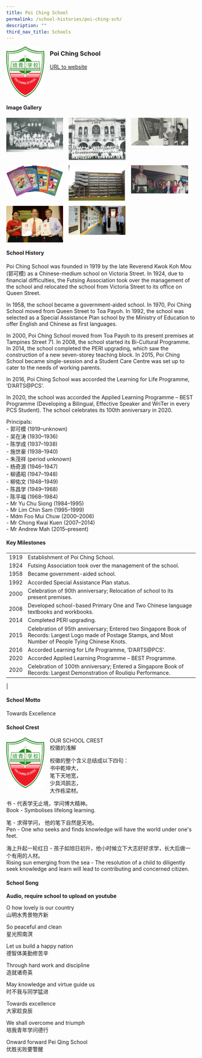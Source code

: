 ```yaml
---
title: Poi Ching School
permalink: /school-histories/poi-ching-sch/
description: ""
third_nav_title: Schools
---
```

<img src="/images/poichingsch1.png" style="width:20%;margin-right:15px;" align = "left">

### **Poi Ching School**
[URL to website](https://www.poiching.moe.edu.sg/)

<br clear="left">

#### **Image Gallery**

<p><a href="https://d1yxymztqoj7qn.amplifyapp.com/images/poichingsch2.jpg">  
<img src="/images/poichingsch2.jpg" style="width:30%;margin-right:15px;" align = "left">
</a></p>

<p><a href="https://d1yxymztqoj7qn.amplifyapp.com/images/poichingsch3.jpg">  
<img src="/images/poichingsch3.jpg" style="width:30%;margin-right:15px;" align = "left">
</a></p>

<p><a href="https://d1yxymztqoj7qn.amplifyapp.com/images/poichingsch4.jpg">  
<img src="/images/poichingsch4.jpg" style="width:30%;margin-right:15px;" align = "left">
</a></p>

<br clear="left">

<p><a href="https://d1yxymztqoj7qn.amplifyapp.com/images/poichingsch5.jpg">  
<img src="/images/poichingsch5.jpg" style="width:30%;margin-right:15px;" align = "left">
</a></p>

<p><a href="https://d1yxymztqoj7qn.amplifyapp.com/images/poichingsch6.jpg">  
<img src="/images/poichingsch6.jpg" style="width:30%;margin-right:15px;" align = "left">
</a></p>

<p><a href="https://d1yxymztqoj7qn.amplifyapp.com/images/poichingsch7.jpg">  
<img src="/images/poichingsch7.jpg" style="width:30%;margin-right:15px;" align = "left">
</a></p>

<br clear="left">

<p><a href="https://d1yxymztqoj7qn.amplifyapp.com/images/poichingsch8.jpg">  
<img src="/images/poichingsch8.jpg" style="width:30%;margin-right:15px;" align = "left">
</a></p>

<p><a href="https://d1yxymztqoj7qn.amplifyapp.com/images/poichingsch9.jpg">  
<img src="/images/poichingsch9.jpg" style="width:30%;margin-right:15px;" align = "left">
</a></p>

<br clear="left">

#### **School History**
Poi Ching School was founded in 1919 by the late Reverend Kwok Koh Mou (郭可模) as a Chinese-medium school on Victoria Street. In 1924, due to financial difficulties, the Futsing Association took over the management of the school and relocated the school from Victoria Street to its office on Queen Street.

In 1958, the school became a government-aided school. In 1970, Poi Ching School moved from Queen Street to Toa Payoh. In 1992, the school was selected as a Special Assistance Plan school by the Ministry of Education to offer English and Chinese as first languages.

In 2000, Poi Ching School moved from Toa Payoh to its present premises at Tampines Street 71. In 2008, the school started its Bi-Cultural Programme. In 2014, the school completed the PERI upgrading, which saw the construction of a new seven-storey teaching block. In 2015, Poi Ching School became single-session and a Student Care Centre was set up to cater to the needs of working parents.

In 2016, Poi Ching School was accorded the Learning for Life Programme, ‘D’ARTS@PCS’.  
  
In 2020, the school was accorded the Applied Learning Programme – BEST Programme (Developing a Bilingual, Effective Speaker and WriTer in every PCS Student). The school celebrates its 100th anniversary in 2020.

Principals:<br>
\- 郭可模 (1919–unknown)<br>
\- 吴在涛 (1930–1936)<br>
\- 陈学成 (1937–1938)<br>
\- 施世豪 (1938–1940)<br>
\- 朱茂祥 (period unknown)<br>
\- 杨奇源 (1946–1947)<br>
\- 柳遹昭 (1947–1948)<br>
\- 柳佑文 (1948–1949)<br>
\- 陈昌学 (1949–1968)<br>
\- 陈平福 (1968–1984)<br>
\- Mr Yu Chu Siong (1984–1995)<br>
\- Mr Lim Chin Sam (1995–1999)<br>
\- Mdm Foo Mui Chuw (2000–2006)<br>
\- Mr Chong Kwai Kuen (2007–2014)<br>
\- Mr Andrew Mah (2015–present)

#### **Key Milestones**

|  |  |
|:---:|---|
| 1919 | Establishment of Poi Ching School. |
| 1924 | Futsing Association took over the management of the school. |
| 1958 | Became government-aided school. |
| 1992 | Accorded Special Assistance Plan status. |
| 2000 | Celebration of 90th anniversary; Relocation of school to its present premises. |
| 2008 | Developed school-based Primary One and Two Chinese language textbooks and workbooks. |
| 2014 | Completed PERI upgrading. |
| 2015 | Celebration of 95th anniversary; Entered two Singapore Book of Records: Largest Logo made of Postage Stamps, and Most Number of People Tying Chinese Knots. |
| 2016 | Accorded Learning for Life Programme, ‘D’ARTS@PCS’. |
| 2020 | Accorded Applied Learning Programme – BEST Programme. |
| 2020 | Celebration of 100th anniversary; Entered a Singapore Book of Records: Largest Demonstration of Rouliqiu Performance. |
|

#### **School Motto**
Towards Excellence

#### **School Crest**
<img src="/images/poichingsch1.png" style="width:20%;margin-right:15px;" align = "left">

OUR SCHOOL CREST<br>
校徽的浅解  
  
校徽的整个含义总结成以下四句：<br>
书中乾坤大，<br>
笔下天地宽，<br>
少具鸿鹄志，<br>
大作栋梁材。
  
书 - 代表学无止境，学问博大精神。<br>
Book - Symbolises lifelong learning.  
  
笔 - 求得学问， 他的笔下自然是天地。<br>
Pen - One who seeks and finds knowledge will have the world under one's feet.  
  
海上升起一轮红日 - 孩子如旭日初升，他小时候立下大志好好求学，长大后做一个有用的人材。<br>
Rising sun emerging from the sea - The resolution of a child to diligently seek knowledge and learn will lead to contributing and concerned citizen.

#### **School Song**
**Audio, require school to upload on youtube**

O how lovely is our country<br>
山明水秀景物齐新

So peaceful and clean<br>
星光照南溟

Let us build a happy nation<br>
德智体美勤修苦辛

Through hard work and discipline<br>
造就诸奇英

May knowledge and virtue guide us<br>
时不我与同学猛进

Towards excellence<br>
大家趁良辰

We shall overcome and triumph<br>
培我青年学问德行

Onward forward Pei Qing School<br>
优胜劣败要警醒